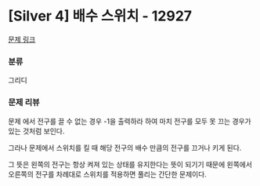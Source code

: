 # [Silver 4] 배수 스위치 - 12927
[문제 링크](https://www.acmicpc.net/problem/12927)

### 분류
그리디

### 문제 리뷰
<p>문제 에서 전구를 끌 수 없는 경우 -1을 출력하라 하여 마치 전구를 모두 못 끄는 경우가 있는 것처럼 보인다.</p>
<p>그라나 문제에서 스위치를 킬 때 해당 전구의 배수 만큼의 전구를 끄거나 키게 된다.</p>
<p>그 뜻은 왼쪽의 전구는 항상 켜져 있는 상태를 유지한다는 뜻이 되기기 때문에 왼쪽에서 오른쪽의 전구를 차례대로 스위치를 적용하면 풀리는 간단한 문제이다.</p>